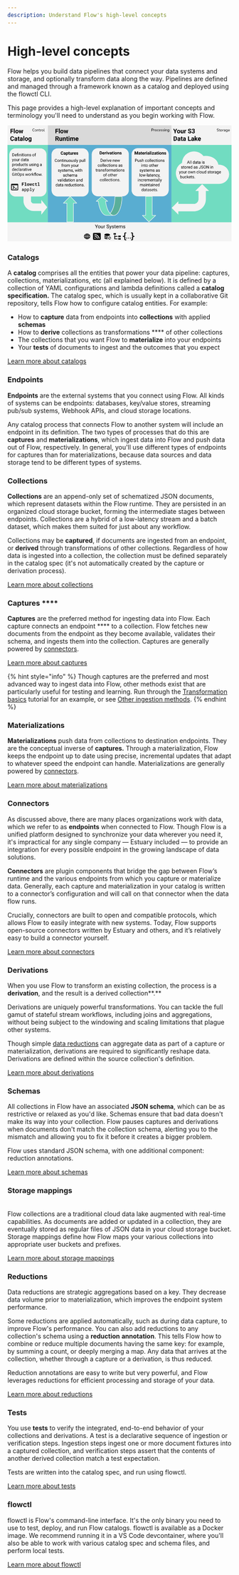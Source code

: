 ```yaml
---
description: Understand Flow's high-level concepts
---
```


# High-level concepts

Flow helps you build data pipelines that connect your data systems and storage, and optionally transform data along the way. Pipelines are defined and managed through a framework known as a catalog and deployed using the flowctl CLI.&#x20;

This page provides a high-level explanation of important concepts and terminology you'll need to understand as you begin working with Flow.&#x20;

![](<../.gitbook/assets/Flow Architecture (6).png>)

### Catalogs

A **catalog** comprises all the entities that power your data pipeline: captures, collections, materializations, etc (all explained below). It is defined by a collection of YAML configurations and lambda definitions called a **catalog specification.** The catalog spec, which is usually kept in a collaborative Git repository, tells Flow how to configure catalog entities. For example:

* How to **capture** data from endpoints into **collections** with applied **schemas**
* How to **derive** collections as transformations **** of other collections
* The collections that you want Flow to **materialize** into your endpoints
* Your **tests** of documents to ingest and the outcomes that you expect

[Learn more about catalogs](catalog-entities/)

### Endpoints

**Endpoints** are the external systems that you connect using Flow. All kinds of systems can be endpoints: databases, key/value stores, streaming pub/sub systems, Webhook APIs, and cloud storage locations.&#x20;

Any catalog process that connects Flow to another system will include an endpoint in its definition. The two types of processes that do this are **captures** and **materializations**, which ingest data into Flow and push data out of Flow, respectively. In general, you'll use different types of endpoints for captures than for materializations, because data sources and data storage tend to be different types of systems.

### Collections

**Collections** are an append-only set of schematized JSON documents, which represent datasets within the Flow runtime. They are persisted in an organized cloud storage bucket, forming the intermediate stages between endpoints. Collections are a hybrid of a low-latency stream and a batch dataset, which makes them suited for just about any workflow.

Collections may be **captured**, if documents are ingested from an endpoint, or **derived** through transformations of other collections. Regardless of how data is ingested into a collection, the collection must be defined separately in the catalog spec (it's not automatically created by the capture or derivation process).

[Learn more about collections](catalog-entities/collections.md)

### Captures ****&#x20;

**Captures** are the preferred method for ingesting data into Flow. Each capture connects an endpoint **** to a collection. Flow fetches new documents from the endpoint as they become available, validates their schema, and ingests them into the collection. Captures are generally powered by [connectors](high-level-concepts.md#connectors).

[Learn more about captures](catalog-entities/captures.md)

{% hint style="info" %}
Though captures are the preferred and most advanced way to ingest data into Flow, other methods exist that are particularly useful for testing and learning. Run through the [Transformation basics](../getting-started/flow-tutorials/reducing-data-volumes-laking-and-materializing-it-to-databases.md) tutorial for an example, or see [Other ingestion methods](../reference/pushing-data-into-flow/).
{% endhint %}

### Materializations

**Materializations** push data from collections to destination endpoints. They are the conceptual inverse of **captures.** Through a materialization, Flow keeps the endpoint up to date using precise, incremental updates that adapt to whatever speed the endpoint can handle. Materializations are generally powered by [connectors](high-level-concepts.md#connectors).

[Learn more about materializations](catalog-entities/materialization.md)

### Connectors

As discussed above, there are many places organizations work with data, which we refer to as **endpoints** when connected to Flow. Though Flow is a unified platform designed to synchronize your data wherever you need it, it's impractical for any single company — Estuary included — to provide an integration for every possible endpoint in the growing landscape of data solutions.

**Connectors** are plugin components that bridge the gap between Flow’s runtime and the various endpoints from which you capture or materialize data. Generally, each capture and materialization in your catalog is written to a connector’s configuration and will call on that connector when the data flow runs.

Crucially, connectors are built to open and compatible protocols, which allows Flow to easily integrate with new systems. Today, Flow supports open-source connectors written by Estuary and others, and it’s relatively easy to build a connector yourself.

[Learn more about connectors](../connectors.md)

### Derivations

When you use Flow to transform an existing collection, the process is a **derivation**, and the result is a derived collection**.**&#x20;

Derivations are uniquely powerful transformations. You can tackle the full gamut of stateful stream workflows, including joins and aggregations, without being subject to the windowing and scaling limitations that plague other systems.&#x20;

Though simple [data reductions](high-level-concepts.md#reductions) can aggregate data as part of a capture or materialization, derivations are required to significantly reshape data. Derivations are defined within the source collection's definition.

[Learn more about derivations](catalog-entities/derivations/)

### Schemas

All collections in Flow have an associated **JSON schema**, which can be as restrictive or relaxed as you'd like. Schemas ensure that bad data doesn't make its way into your collection. Flow pauses captures and derivations when documents don't match the collection schema, alerting you to the mismatch and allowing you to fix it before it creates a bigger problem.

Flow uses standard JSON schema, with one additional component: reduction annotations.&#x20;

[Learn more about schemas](catalog-entities/schemas-and-data-reductions.md)

### Storage mappings

\
Flow collections are a traditional cloud data lake augmented with real-time capabilities. As documents are added or updated in a collection, they are eventually stored as regular files of JSON data in your cloud storage bucket. Storage mappings define how Flow maps your various collections into appropriate user buckets and prefixes.

[Learn more about storage mappings](high-level-concepts.md#undefined)

### Reductions

Data reductions are strategic aggregations based on a key. They decrease data volume prior to materialization, which improves the endpoint system performance.&#x20;

Some reductions are applied automatically, such as during data capture, to improve Flow's performance. You can also add reductions to any collection's schema using a **reduction** **annotation**. This tells Flow how to combine or reduce multiple documents having the same key: for example, by summing a count, or deeply merging a map. Any data that arrives at the collection, whether through a capture or a derivation, is thus reduced.

Reduction annotations are easy to write but very powerful, and Flow leverages reductions for efficient processing and storage of your data.&#x20;

[Learn more about reductions](catalog-entities/schemas-and-data-reductions.md#reduction-annotations)

### Tests

You use **tests** to verify the integrated, end-to-end behavior of your collections and derivations. A test is a declarative sequence of ingestion or verification steps. Ingestion steps ingest one or more document fixtures into a captured collection, and verification steps assert that the contents of another derived collection match a test expectation.

Tests are written into the catalog spec, and run using flowctl.

[Learn more about tests](catalog-entities/tests.md)

### flowctl

flowctl is Flow's command-line interface. It's the only binary you need to use to test, deploy, and run Flow catalogs. flowctl is available as a Docker image. We recommend running it in a VS Code devcontainer, where you'll also be able to work with various catalog spec and schema files, and perform local tests.

[Learn more about flowctl](../flowctl.md)
